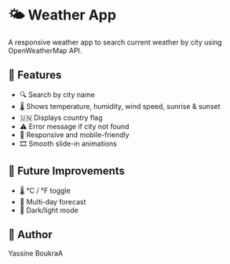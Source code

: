 # 🌤️ Weather App

A responsive weather app to search current weather by city using OpenWeatherMap API.

## 🚀 Features

- 🔍 Search by city name  
- 🌡️ Shows temperature, humidity, wind speed, sunrise & sunset  
- 🇺🇳 Displays country flag  
- ⚠️ Error message if city not found  
- 📱 Responsive and mobile-friendly  
- 🎞️ Smooth slide-in animations  

## 🌟 Future Improvements

- 🌡️ °C / °F toggle  
- 📅 Multi-day forecast  
- 🌙 Dark/light mode  

## 🙌 Author

Yassine BoukraA
